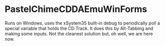 # PastelChimeCDDAEmuWinForms

Runs on Windows, uses the xSystem35 built-in debug to periodically poll a special variable that holds the CD Track.
It does this by Alt-Tabbing and making some inputs.
Not the cleanest solution but, oh well, we are here now.
